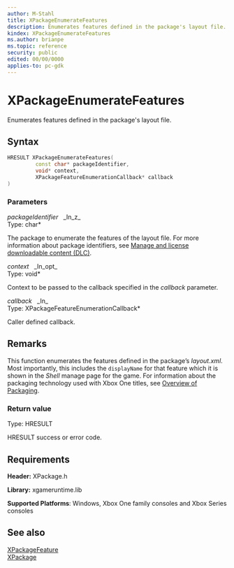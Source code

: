 ```yaml
---
author: M-Stahl
title: XPackageEnumerateFeatures
description: Enumerates features defined in the package's layout file.
kindex: XPackageEnumerateFeatures
ms.author: brianpe
ms.topic: reference
security: public
edited: 00/00/0000
applies-to: pc-gdk
---
```


# XPackageEnumerateFeatures  

Enumerates features defined in the package's layout file.  

## Syntax  
  
```cpp
HRESULT XPackageEnumerateFeatures(  
         const char* packageIdentifier,  
         void* context,  
         XPackageFeatureEnumerationCallback* callback  
)  
```  
  
### Parameters  
  
*packageIdentifier* &nbsp;&nbsp;\_In\_z\_  
Type: char*  
  
The package to enumerate the features of the layout file. For more information about package identifiers, see [Manage and license downloadable content (DLC)](../../../../commerce/fundamentals/xstore-manage-and-license-optional-packages.md).    
  
*context* &nbsp;&nbsp;\_In\_opt\_  
Type: void*  
  
Context to be passed to the callback specified in the *callback* parameter.
  
*callback* &nbsp;&nbsp;\_In\_  
Type: XPackageFeatureEnumerationCallback*  
  
Caller defined callback.    
  
## Remarks

This function enumerates the features defined in the package’s *layout.xml*. Most importantly, this includes the ``displayName`` for that feature which it is shown in the *Shell* manage page for the game. For information about the packaging technology used with Xbox One titles, see [Overview of Packaging](../../../../packaging/overviews/packaging.md). 

### Return value
Type: HRESULT
  
HRESULT success or error code.  
  
  
## Requirements  
  
**Header:** XPackage.h  
  
**Library:** xgameruntime.lib  

**Supported Platforms**: Windows, Xbox One family consoles and Xbox Series consoles  
  
## See also  

[XPackageFeature](../structs/xpackagefeature.md)  
[XPackage](../xpackage_members.md)  

  
  